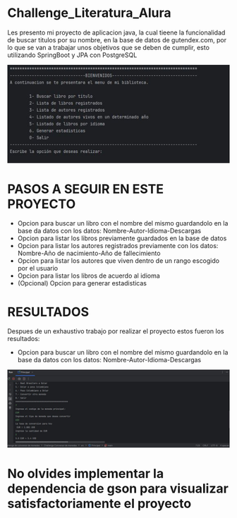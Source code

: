 # Challenge_Literatura_Alura
Les presento mi proyecto de aplicacion java, la cual tieene la funcionalidad de buscar titulos por su nombre, en la base de datos de gutendex.com, por lo que se van a trabajar unos objetivos que se deben de cumplir, esto utilizando SpringBoot y JPA con PostgreSQL

<img src="https://github.com/DanielOrtz/Challenge_Literatura_Alura/blob/main/Interfaz.JPG">

<h1>PASOS A SEGUIR EN ESTE PROYECTO</h1>
<ul>
  <li>Opcion para buscar un libro con el nombre del mismo guardandolo en la base da datos con los datos: Nombre-Autor-Idioma-Descargas</li>
  <li>Opcion para listar los libros previamente guardados en la base de datos</li>
  <li>Opcion para listar los autores registrados previamente con los datos: Nombre-Año de nacimiento-Año de fallecimiento</li>
  <li>Opcion para listar los autores que viven dentro de un rango escogido por el usuario</li>
  <li>Opcion para listar los libros de acuerdo al idioma</li>
  <li>(Opcional) Opcion para generar estadisticas</li>
</ul>

<h1>RESULTADOS</h1>
Despues de un exhaustivo trabajo por realizar el proyecto estos fueron los resultados:
<ul>
  <li>Opcion para buscar un libro con el nombre del mismo guardandolo en la base da datos con los datos: Nombre-Autor-Idioma-Descargas</li>
</ul>
<img src="https://github.com/DanielOrtz/Challenge-Conversor-de-Monedas/blob/767e10ae52da596a83171c1ed1997673aa992014/EJEMPLO%201.JPG">

<h1>No olvides implementar la dependencia de gson para visualizar satisfactoriamente el proyecto</h1>
